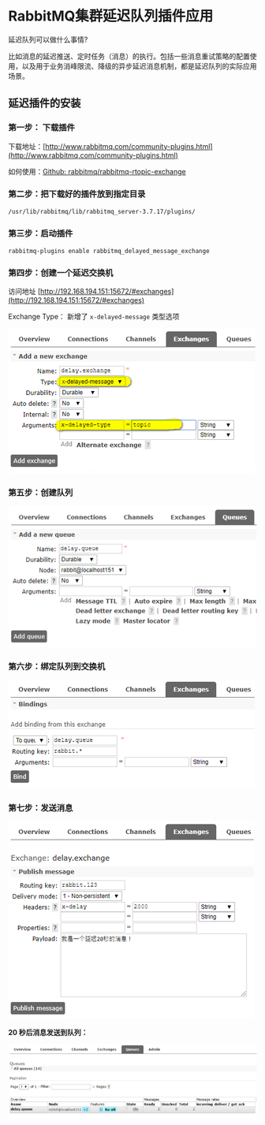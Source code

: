# RabbitMQ集群延迟队列插件应用

延迟队列可以做什么事情?

比如消息的延迟推送、定时任务（消息）的执行。包括一些消息重试策略的配置使用，以及用于业务消峰限流、降级的异步延迟消息机制，都是延迟队列的实际应用场景。

## 延迟插件的安装

### 第一步： 下载插件

下载地址：[http://www.rabbitmq.com/community-plugins.html](http://www.rabbitmq.com/community-plugins.html)

如何使用：[Github: rabbitmq/rabbitmq-rtopic-exchange](https://github.com/rabbitmq/rabbit1mq-rtopic-exchange)

### 第二步：把下载好的插件放到指定目录

```bash
/usr/lib/rabbitmq/lib/rabbitmq_server-3.7.17/plugins/
```

### 第三步：启动插件

```bash
rabbitmq-plugins enable rabbitmq_delayed_message_exchange
```

### 第四步：创建一个延迟交换机

访问地址 [http://192.168.194.151:15672/#exchanges](http://192.168.194.151:15672/#exchanges)

Exchange Type： 新增了 `x-delayed-message` 类型选项

![image](../image/25.png)

### 第五步：创建队列

![image](../image/26.png)

### 第六步：绑定队列到交换机

![image](../image/27.png)

### 第七步：发送消息

![image](../image/28.png)

**20 秒后消息发送到队列：**

![image](../image/29.png)
